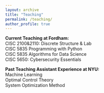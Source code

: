 ```yaml
---
layout: archive
title: "Teaching"
permalink: /teaching/
author_profile: true
---
```


**Current Teaching at Fordham:**
<br/>CISC 2100&2110: Discrete Structure & Lab
<br/>CISC 5835 Programming with Python
<br/>CISC 5835 Algorithms for Data Science
<br/>CISC 5650: Cybersecurity Essentials



**Past Teaching Assistant Experience at NYU:**
<br/>Machine Learning
<br/>Optimal Control Theory
<br/>System Optimization Method

